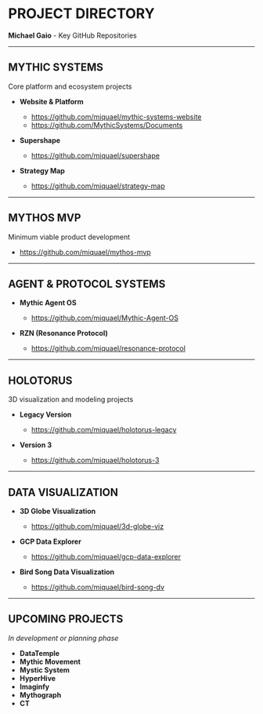 # PROJECT DIRECTORY

**Michael Gaio** - Key GitHub Repositories

---

## MYTHIC SYSTEMS

Core platform and ecosystem projects

- **Website & Platform**

  - https://github.com/miquael/mythic-systems-website
  - https://github.com/MythicSystems/Documents

- **Supershape**

  - https://github.com/miquael/supershape

- **Strategy Map**
  - https://github.com/miquael/strategy-map

---

## MYTHOS MVP

Minimum viable product development

- https://github.com/miquael/mythos-mvp

---

## AGENT & PROTOCOL SYSTEMS

- **Mythic Agent OS**

  - https://github.com/miquael/Mythic-Agent-OS

- **RZN (Resonance Protocol)**
  - https://github.com/miquael/resonance-protocol

---

## HOLOTORUS

3D visualization and modeling projects

- **Legacy Version**

  - https://github.com/miquael/holotorus-legacy

- **Version 3**
  - https://github.com/miquael/holotorus-3

---

## DATA VISUALIZATION

- **3D Globe Visualization**

  - https://github.com/miquael/3d-globe-viz

- **GCP Data Explorer**

  - https://github.com/miquael/gcp-data-explorer

- **Bird Song Data Visualization**
  - https://github.com/miquael/bird-song-dv

---

## UPCOMING PROJECTS

_In development or planning phase_

- **DataTemple**
- **Mythic Movement**
- **Mystic System**
- **HyperHive**
- **Imaginfy**
- **Mythograph**
- **CT**
